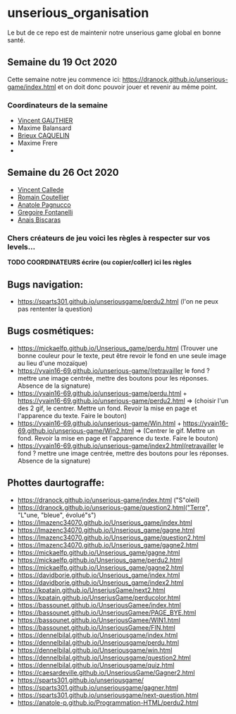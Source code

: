 # unserious_organisation

Le but de ce repo est de maintenir notre unserious game global en bonne santé.

## Semaine du 19 Oct 2020
Cette semaine notre jeu commence ici: https://dranock.github.io/unserious-game/index.html et on doit donc pouvoir jouer et revenir au même point.

### Coordinateurs de la semaine

* [Vincent GAUTHIER](https://github.com/VinekNet)
* Maxime Balansard
* [Brieux CAQUELIN](https://github.com/Brieux)
* Maxime Frere
* 

## Semaine du 26 Oct 2020

* [Vincent Callede](https://github.com/Kpatain)
* [Romain Coutellier](https://github.com/RedDarkS)
* [Anatole Pagnucco](https://github.com/anatole-P)
* [Gregoire Fontanelli](https://github.com/Bassounet)
* [Anais Biscaras](https://github.com/Loulaty)

### Chers créateurs de jeu voici les règles à respecter sur vos levels...

**TODO COORDINATEURS écrire (ou copier/coller) ici les règles**

## Bugs navigation:
- https://sparts301.github.io/unseriousgame/perdu2.html (l'on ne peux pas rententer la question)

## Bugs cosmétiques:
- https://mickaelfp.github.io/Unserious_game/perdu.html (Trouver une bonne couleur pour le texte, peut être revoir le fond en une seule image au lieu d'une mozaïque)
- https://yvain16-69.github.io/unserious-game/(retravailler le fond ? mettre une image centrée, mettre des boutons pour les réponses. Absence de la signature)
- https://yvain16-69.github.io/unserious-game/perdu.html
  +
  https://yvain16-69.github.io/unserious-game/perdu2.html
  => (choisir l'un des 2 gif, le centrer. Mettre un fond. Revoir la mise en page et l'apparence du texte. Faire le bouton)
- https://yvain16-69.github.io/unserious-game/Win.html
  +
  https://yvain16-69.github.io/unserious-game/Win2.html
  => (Centrer le gif. Mettre un fond. Revoir la mise en page et l'apparence du texte. Faire le bouton)
- https://yvain16-69.github.io/unserious-game/index2.html(retravailler le fond ? mettre une image centrée, mettre des boutons pour les réponses. Absence de la signature)

## Phottes daurtograffe:
- https://dranock.github.io/unserious-game/index.html ("S"oleil)
- https://dranock.github.io/unserious-game/question2.html("Terre", "L"une, "bleue", évolué"s")
- https://lmazenc34070.github.io/Unserious_game/index.html
- https://lmazenc34070.github.io/Unserious_game/gagne.html
- https://lmazenc34070.github.io/Unserious_game/question2.html
- https://lmazenc34070.github.io/Unserious_game/gagne2.html
- https://mickaelfp.github.io/Unserious_game/gagne.html
- https://mickaelfp.github.io/Unserious_game/perdu2.html
- https://mickaelfp.github.io/Unserious_game/gagne2.html
- https://davidborie.github.io/Unserious_game/index.html
- https://davidborie.github.io/Unserious_game/index2.html
- https://kpatain.github.io/UnseriusGame/next2.html
- https://kpatain.github.io/UnseriusGame/perducolor.html
- https://bassounet.github.io/UnseriousGamee/index.html
- https://bassounet.github.io/UnseriousGamee/PAGE_BYE.html
- https://bassounet.github.io/UnseriousGamee/WIN1.html
- https://bassounet.github.io/UnseriousGamee/FIN.html
- https://dennelbilal.github.io/Unseriousgame/index.html
- https://dennelbilal.github.io/Unseriousgame/perdu.html
- https://dennelbilal.github.io/Unseriousgame/win.html
- https://dennelbilal.github.io/Unseriousgame/question2.html
- https://dennelbilal.github.io/Unseriousgame/quiz.html
- https://caesardeville.github.io/UnseriousGame/Gagner2.html
- https://sparts301.github.io/unseriousgame/
- https://sparts301.github.io/unseriousgame/gagner.html
- https://sparts301.github.io/unseriousgame/next-question.html
- https://anatole-p.github.io/Programmation-HTML/perdu2.html


